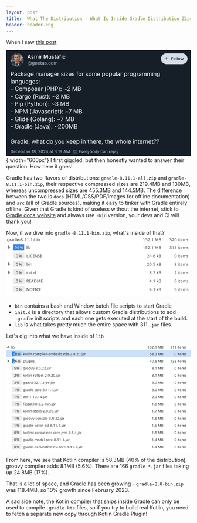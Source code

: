 ```yaml
---
layout: post
title:  What The Distribution - What Is Inside Gradle Distribution Zips?
header: header-eng
---
```


When I saw [this post](https://bsky.app/profile/goetas.com/post/3ldlafyd62c2s)

![A BlueSky post asking why is Gradle ~200MB in size](/assets/2024-12-18-bluesky.png){:width="600px"}
I first giggled, but then honestly wanted to answer their question. How here it goes!

Gradle has two flavors of distributions: `gradle-8.11.1-all.zip` and `gradle-8.11.1-bin.zip`, their
respective compressed sizes are 219.4MB and 130MB, whereas uncompressed sizes are 455.3MB and 144.5MB.
The difference between the two is `docs` (HTML/CSS/PDF/images for offline documentation) and `src` (all of Gradle sources),
making it easy to tinker with Gradle entirely offline. Given that Gradle is kind of useless without the internet, stick
to [Gradle docs website](https://docs.gradle.org/) and always use `-bin` version, your devs and CI will thank you!

Now, if we dive into `gradle-8.11.1-bin.zip`, what's inside of that?
![A screenshot showing libs, bin, init.d directories with their respective sizes](/assets/2024-12-18-gradle-bin.png)

- `bin` contains a bash and Window batch file scripts to start Gradle
- `init.d` is a directory that allows custom Gradle distributions to add `.gradle` init scripts and each one gets 
executed at the start of the build.
- `lib` is what takes pretty much the entire space with 311 `.jar` files.

Let's dig into what we have inside of `lib`

![A screenshot showing a list of files with their sizes inside of libs/ directory inside the zip](/assets/2024-12-18-libs.png)

From here, we see that Kotlin compiler is 58.3MB (40% of the distribution), groovy compiler adds 8.1MB (5.6%).
There are 166 `gradle-*.jar` files taking up 24.8MB (17%).

That is a lot of space, and Gradle has been growing - `gradle-8.0-bin.zip` was 118.4MB, so 10% growth since
February 2023.

A sad side note, the Kotlin compiler that ships inside Gradle can only be used to compile `.gradle.kts` files, so
if you try to build real Kotlin, you need to fetch a separate new copy through Kotlin Gradle Plugin!
